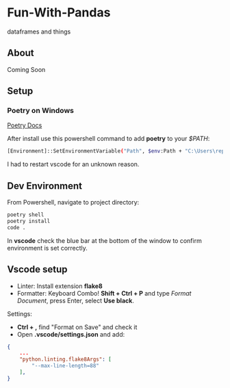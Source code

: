 # Fun-With-Pandas
dataframes and things


## About

Coming Soon

## Setup

### Poetry on Windows

[Poetry Docs](https://python-poetry.org/docs/)

After install use this powershell command to add **poetry** to your *$PATH*:
```sh
[Environment]::SetEnvironmentVariable("Path", $env:Path + "C:\Users\replace_with_user\AppData\Roaming\pypoetry\venv\Scripts\", "Machine")
```

I had to restart vscode for an unknown reason.

## Dev Environment

From Powershell, navigate to project directory:

```sh
poetry shell
poetry install
code .
```

In **vscode** check the blue bar at the bottom of the window to confirm environment is set correctly.

## Vscode setup

- Linter: Install extension **flake8**
- Formatter: Keyboard Combo! **Shift + Ctrl + P** and type *Format Document*, press Enter, select **Use black**.

Settings:

- **Ctrl + ,** find "Format on Save" and check it
- Open **.vscode/settings.json** and add:
```json
{
    ...
    "python.linting.flake8Args": [
        "--max-line-length=88"
    ],
}
```